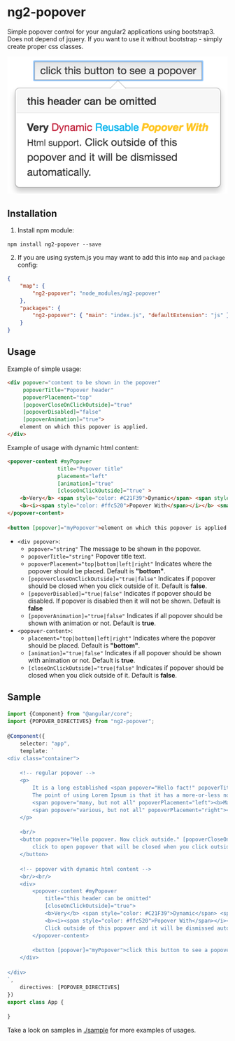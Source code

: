 # ng2-popover

Simple popover control for your angular2 applications using bootstrap3. Does not depend of jquery.
If you want to use it without bootstrap - simply create proper css classes.

![angular 2 popover](https://raw.githubusercontent.com/pleerock/ng2-popover/master/resources/popover-example.png)

## Installation

1. Install npm module:

`npm install ng2-popover --save`

2. If you are using system.js you may want to add this into `map` and `package` config:

```json
{
    "map": {
        "ng2-popover": "node_modules/ng2-popover"
    },
    "packages": {
        "ng2-popover": { "main": "index.js", "defaultExtension": "js" }
    }
}
```

## Usage

Example of simple usage:

```html
<div popover="content to be shown in the popover"
     popoverTitle="Popover header"
     popoverPlacement="top"
     [popoverCloseOnClickOutside]="true"
     [popoverDisabled]="false"
     [popoverAnimation]="true">
    element on which this popover is applied.
</div>
```

Example of usage with dynamic html content:

```html
<popover-content #myPopover 
                title="Popover title" 
                placement="left"
                [animation]="true" 
                [closeOnClickOutside]="true" >
    <b>Very</b> <span style="color: #C21F39">Dynamic</span> <span style="color: #00b3ee">Reusable</span>
    <b><i><span style="color: #ffc520">Popover With</span></i></b> <small>Html support</small>.
</popover-content>

<button [popover]="myPopover">element on which this popover is applied.</button>
```

* `<div popover>`:
    * `popover="string"` The message to be shown in the popover.
    * `popoverTitle="string"` Popover title text.
    * `popoverPlacement="top|bottom|left|right"` Indicates where the popover should be placed. Default is **"bottom"**.
    * `[popoverCloseOnClickOutside]="true|false"` Indicates if popover should be closed when you click outside of it. Default is **false**.
    * `[popoverDisabled]="true|false"` Indicates if popover should be disabled. If popover is disabled then it will not be shown. Default is **false**
    * `[popoverAnimation]="true|false"` Indicates if all popover should be shown with animation or not. Default is **true**.
* `<popover-content>`:
    * `placement="top|bottom|left|right"` Indicates where the popover should be placed. Default is **"bottom"**.
    * `[animation]="true|false"` Indicates if all popover should be shown with animation or not. Default is **true**.
    * `[closeOnClickOutside]="true|false"` Indicates if popover should be closed when you click outside of it. Default is **false**.

## Sample

```typescript
import {Component} from "@angular/core";
import {POPOVER_DIRECTIVES} from "ng2-popover";

@Component({
    selector: "app",
    template: `
<div class="container">

    <!-- regular popover -->
    <p>
        It is a long established <span popover="Hello fact!" popoverTitle="Fact #1"><b>click this fact</b></span> that a reader will be distracted by the readable content of a page when looking at its layout.
        The point of using Lorem Ipsum is that it has a more-or-less normal distribution of letters, as opposed to using 'Content here, content here', making it look like readable English.
        <span popover="many, but not all" popoverPlacement="left"><b>Many desktop</b></span> publishing packages and web page editors now use Lorem Ipsum as their default model text, and a search for 'lorem ipsum' will uncover many web sites still in their infancy.
        <span popover="various, but not all" popoverPlacement="right"><b>Various versions</b></span> have evolved over the years, sometimes by accident, <span popover="another hint" popoverPlacement="top"><b>sometimes on purpose</b></span> (injected humour and the like)
    </p>

    <br/>
    <button popover="Hello popover. Now click outside." [popoverCloseOnClickOutside]="true">
        click to open popover that will be closed when you click outside of it.
    </button>

    <!-- popover with dynamic html content -->
    <br/><br/>
    <div>
        <popover-content #myPopover
            title="this header can be omitted"
            [closeOnClickOutside]="true">
            <b>Very</b> <span style="color: #C21F39">Dynamic</span> <span style="color: #00b3ee">Reusable</span>
            <b><i><span style="color: #ffc520">Popover With</span></i></b> <small>Html support</small>.
            Click outside of this popover and it will be dismissed automatically.
        </popover-content>

        <button [popover]="myPopover">click this button to see a popover</button>
    </div>

</div>
`,
    directives: [POPOVER_DIRECTIVES]
})
export class App {

}
```

Take a look on samples in [./sample](https://github.com/pleerock/ng2-popover/tree/master/sample) for more examples of
usages.
